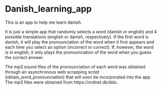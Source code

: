 # Danish_learning_app
<p>This is an app to help me learn danish.</p>
<p>It is just a simple app that randomly selects a word (danish or english) and 4 possible translations (english or danish, respectively). If the first word is danish, it will play the pronounciation of the word when it first appears and each time you select an option (incorrect or correct). If, however, the word is in english, it only plays the pronounciation of the word when you guess the correct answer.</p>
<p>The mp3 sound files of the pronounciation of each word was obtained through an asynchronous web scrapping script (obtain_word_pronounciation) that will soon be incorporated into the app. The mp3 files were obtained from https://ordnet.dk/ddo.</p>
